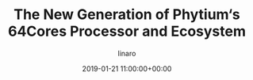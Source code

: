 ---
author: linaro
categories:
- events
- workshop
- arm-hpc-asia-2019
comments: false
event: arm-hpc-asia-2019
date: '2019-01-21 11:00:00+00:00'
slot: 14:00	- 14:30
image:
  featured: true
  path: /assets/images/content/the-new-generation-of-phytiums-64cores-processor-and-ecosystem.jpg
layout: resource-post
title: 'The New Generation of Phytium‘s 64Cores Processor and Ecosystem'
tag: resource
speakers:
- biography: '""'
  company: Phytium
  job-title: Deputy General Manager
  name: Mr.Guo Yu Feng
youtube_video_url: https://www.youtube.com/watch?v=QviQQYoTr9Y&list=PLKZSArYQptsPLGSEUycUowh9oy8WF_epV&index=14&t=0s
amazon_s3_presentation_url: https://static.linaro.org/event-resources/arm-hpc-2019/slides/SystemSoftwareforArmv8-AwithSVE2.pdf
---